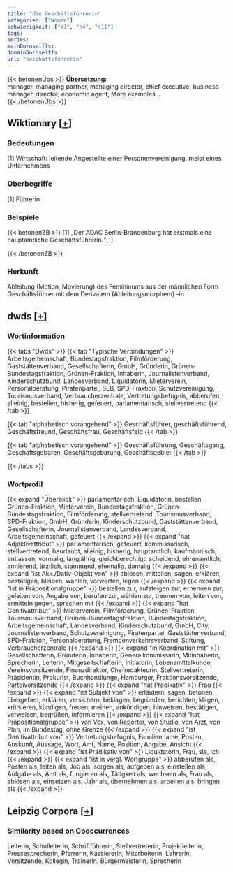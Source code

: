 ```yaml
---
title: "die Geschäftsführerin"
kategorien: ["Nomen"]
schwierigkeit: ["k1", "h4", "r11"]
tags:
series:
mainDornseiffs:
domainDornseiffs:
url: "Geschäftsführerin"
---
```


{{< betonenÜbs >}}
**Übersetzung:**  
manager, managing partner, managing director, chief executive, business manager, director, economic agent, More examples...  
{{< /betonenÜbs >}}

## Wiktionary [[+](https://de.wiktionary.org/wiki/Geschäftsführerin)]

### Bedeutungen
[1] Wirtschaft: leitende Angestellte einer Personenvereinigung, meist eines Unternehmens  

### Oberbegriffe
[1] Führerin  

### Beispiele
{{< betonenZB >}}
[1] „Der ADAC Berlin-Brandenburg hat erstmals eine hauptamtliche Geschäftsführerin.“[1]  

{{< /betonenZB >}}
### Herkunft
Ableitung (Motion, Movierung) des Femininums aus der männlichen Form Geschäftsführer mit dem Derivatem (Ableitungsmorphem) -in  



## dwds [[+](https://www.dwds.de/wb/Geschäftsführerin)]

### Wortinformation
{{< tabs "Dwds" >}}
{{< tab "Typische Verbindungen" >}}
Arbeitsgemeinschaft, Bundestagsfraktion, Filmförderung, Gaststättenverband, Gesellschafterin, GmbH, Gründerin, Grünen-Bundestagsfraktion, Grünen-Fraktion, Inhaberin, Journalistenverband, Kinderschutzbund, Landesverband, Liquidatorin, Mieterverein, Personalberatung, Piratenpartei, SEB, SPD-Fraktion, Schutzvereinigung, Tourismusverband, Verbraucherzentrale, Vertretungsbefugnis, abberufen, alleinig, bestellen, bisherig, gefeuert, parlamentarisch, stellvertretend
{{< /tab >}}

{{< tab "alphabetisch vorangehend" >}}
Geschäftsführer, geschäftsführend, Geschäftsfreund, Geschäftsfrau, Geschäftsfeld
{{< /tab >}}

{{< tab "alphabetisch vorangehend" >}}
Geschäftsführung, Geschäftsgang, Geschäftsgebaren, Geschäftsgebarung, Geschäftsgebiet
{{< /tab >}}

{{< /tabs >}}

### Wortprofil
{{< expand "Überblick" >}} parlamentarisch, Liquidatorin, bestellen, Grünen-Fraktion, Mieterverein, Bundestagsfraktion, Grünen-Bundestagsfraktion, Filmförderung, stellvertretend, Tourismusverband, SPD-Fraktion, GmbH, Gründerin, Kinderschutzbund, Gaststättenverband, Gesellschafterin, Journalistenverband, Landesverband, Arbeitsgemeinschaft, gefeuert {{< /expand >}}
{{< expand "hat Adjektivattribut" >}} parlamentarisch, gefeuert, kommissarisch, stellvertretend, beurlaubt, alleinig, bisherig, hauptamtlich, kaufmännisch, entlassen, vormalig, langjährig, gleichberechtigt, scheidend, ehrenamtlich, amtierend, ärztlich, stammend, ehemalig, damalig {{< /expand >}}
{{< expand "ist Akk./Dativ-Objekt von" >}} ablösen, mitteilen, sagen, erklären, bestätigen, bleiben, wählen, vorwerfen, legen {{< /expand >}}
{{< expand "ist in Präpositionalgruppe" >}} bestellen zur, aufsteigen zur, ernennen zur, geleiten von, Angabe von, berufen zur, wählen zur, trennen von, leiten von, ermitteln gegen, sprechen mit {{< /expand >}}
{{< expand "hat Genitivattribut" >}} Mieterverein, Filmförderung, Grünen-Fraktion, Tourismusverband, Grünen-Bundestagsfraktion, Bundestagsfraktion, Arbeitsgemeinschaft, Landesverband, Kinderschutzbund, GmbH, City, Journalistenverband, Schutzvereinigung, Piratenpartei, Gaststättenverband, SPD-Fraktion, Personalberatung, Fremdenverkehrsverband, Stiftung, Verbraucherzentrale {{< /expand >}}
{{< expand "in Koordination mit" >}} Gesellschafterin, Gründerin, Inhaberin, Generalkommissarin, Mitinhaberin, Sprecherin, Leiterin, Mitgesellschafterin, Initiatorin, Lebensmittelkunde, Vereinsvorsitzende, Finanzdirektor, Chefredakteurin, Stellvertreterin, Präsidentin, Prokurist, Buchhandlunge, Hamburger, Fraktionsvorsitzende, Parteivorsitzende {{< /expand >}}
{{< expand "hat Prädikativ" >}} Frau {{< /expand >}}
{{< expand "ist Subjekt von" >}} erläutern, sagen, betonen, übergeben, erklären, versichern, beklagen, begründen, berichten, klagen, kritisieren, kündigen, freuen, meinen, ankündigen, hinweisen, bestätigen, verweisen, begrüßen, informieren {{< /expand >}}
{{< expand "hat Präpositionalgruppe" >}} von Vox, von Reporter, von Studio, von Arzt, von Plan, im Bundestag, ohne Grenze {{< /expand >}}
{{< expand "ist Genitivattribut von" >}} Vertretungsbefugnis, Familienname, Posten, Auskunft, Aussage, Wort, Amt, Name, Position, Angabe, Ansicht {{< /expand >}}
{{< expand "ist Prädikativ von" >}} Liquidatorin, Frau, sie, ich {{< /expand >}}
{{< expand "ist in vergl. Wortgruppe" >}} abberufen als, Posten als, leiten als, Job als, sorgen als, aufgeben als, einstellen als, Aufgabe als, Amt als, fungieren als, Tätigkeit als, wechseln als, Frau als, ablösen als, einsetzen als, Jahr als, übernehmen als, arbeiten als, bringen als {{< /expand >}}

## Leipzig Corpora [[+](https://corpora.uni-leipzig.de/en/res?word=Geschäftsführerin&corpusId=deu_newscrawl-public_2018)]


### Similarity based on Cooccurrences
Leiterin, Schulleiterin, Schriftführerin, Stellvertreterin, Projektleiterin, Pressesprecherin, Pfarrerin, Kassiererin, Mitarbeiterin, Lehrerin, Vorsitzende, Kollegin, Trainerin, Bürgermeisterin, Sprecherin

